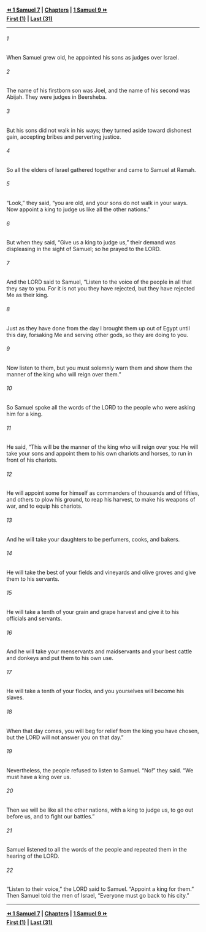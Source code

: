  
**[⏪ 1 Samuel 7](./1%20Samuel%207.md) | [Chapters](./_index.md) | [1 Samuel 9 ⏩](./1%20Samuel%209.md)**  
**[First (1)](./1%20Samuel%201.md) | [Last (31)](./1%20Samuel%2031.md)**  
  
---  
  
###### 1  
When Samuel grew old, he appointed his sons as judges over Israel.  
  
###### 2  
The name of his firstborn son was Joel, and the name of his second was Abijah. They were judges in Beersheba.  
  
###### 3  
But his sons did not walk in his ways; they turned aside toward dishonest gain, accepting bribes and perverting justice.  
  
###### 4  
So all the elders of Israel gathered together and came to Samuel at Ramah.  
  
###### 5  
“Look,” they said, “you are old, and your sons do not walk in your ways. Now appoint a king to judge us like all the other nations.”  
  
###### 6  
But when they said, “Give us a king to judge us,” their demand was displeasing in the sight of Samuel; so he prayed to the LORD.  
  
###### 7  
And the LORD said to Samuel, “Listen to the voice of the people in all that they say to you. For it is not you they have rejected, but they have rejected Me as their king.  
  
###### 8  
Just as they have done from the day I brought them up out of Egypt until this day, forsaking Me and serving other gods, so they are doing to you.  
  
###### 9  
Now listen to them, but you must solemnly warn them and show them the manner of the king who will reign over them.”  
  
###### 10  
So Samuel spoke all the words of the LORD to the people who were asking him for a king.  
  
###### 11  
He said, “This will be the manner of the king who will reign over you: He will take your sons and appoint them to his own chariots and horses, to run in front of his chariots.  
  
###### 12  
He will appoint some for himself as commanders of thousands and of fifties, and others to plow his ground, to reap his harvest, to make his weapons of war, and to equip his chariots.  
  
###### 13  
And he will take your daughters to be perfumers, cooks, and bakers.  
  
###### 14  
He will take the best of your fields and vineyards and olive groves and give them to his servants.  
  
###### 15  
He will take a tenth of your grain and grape harvest and give it to his officials and servants.  
  
###### 16  
And he will take your menservants and maidservants and your best cattle and donkeys and put them to his own use.  
  
###### 17  
He will take a tenth of your flocks, and you yourselves will become his slaves.  
  
###### 18  
When that day comes, you will beg for relief from the king you have chosen, but the LORD will not answer you on that day.”  
  
###### 19  
Nevertheless, the people refused to listen to Samuel. “No!” they said. “We must have a king over us.  
  
###### 20  
Then we will be like all the other nations, with a king to judge us, to go out before us, and to fight our battles.”  
  
###### 21  
Samuel listened to all the words of the people and repeated them in the hearing of the LORD.  
  
###### 22  
“Listen to their voice,” the LORD said to Samuel. “Appoint a king for them.” Then Samuel told the men of Israel, “Everyone must go back to his city.”  
  
  
---  
  
**[⏪ 1 Samuel 7](./1%20Samuel%207.md) | [Chapters](./_index.md) | [1 Samuel 9 ⏩](./1%20Samuel%209.md)**  
**[First (1)](./1%20Samuel%201.md) | [Last (31)](./1%20Samuel%2031.md)**  
  
